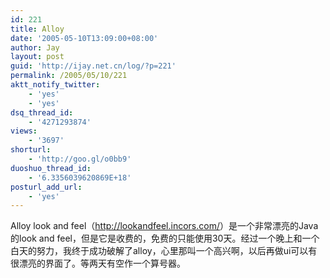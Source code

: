 ```yaml
---
id: 221
title: Alloy
date: '2005-05-10T13:09:00+08:00'
author: Jay
layout: post
guid: 'http://ijay.net.cn/log/?p=221'
permalink: /2005/05/10/221
aktt_notify_twitter:
    - 'yes'
    - 'yes'
dsq_thread_id:
    - '4271293874'
views:
    - '3697'
shorturl:
    - 'http://goo.gl/o0bb9'
duoshuo_thread_id:
    - '6.3356039620869E+18'
posturl_add_url:
    - 'yes'
---
```


Alloy look and feel（<a href="http://lookandfeel.incors.com/">http://lookandfeel.incors.com/</a>）是一个非常漂亮的Java的look and feel，但是它是收费的，免费的只能使用30天。经过一个晚上和一个白天的努力，我终于成功破解了alloy，心里那叫一个高兴啊，以后再做ui可以有很漂亮的界面了。等两天有空作一个算号器。